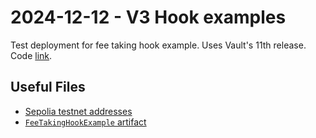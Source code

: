 # 2024-12-12 - V3 Hook examples

Test deployment for fee taking hook example. Uses Vault's 11th release.
Code [link](https://github.com/balancer/balancer-v3-monorepo/commit/73708b75898a62dac0535f38d1bf471ac0e538c6).

## Useful Files

- [Sepolia testnet addresses](./output/sepolia.json)
- [`FeeTakingHookExample` artifact](./artifact/FeeTakingHookExample.json)

